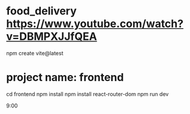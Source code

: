 # food_delivery  https://www.youtube.com/watch?v=DBMPXJJfQEA

npm create vite@latest
# project name: frontend
  cd frontend
  npm install
  npm install react-router-dom
  npm run dev

9:00
